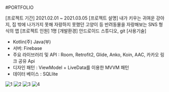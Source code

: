 #PORTFOLIO

[앱 명칭]: 털뭉치들
[프로젝트 기간] 2021.02.01 ~ 2021.03.05
[프로젝트 설명] 내가 키우는 귀여운 강아지, 집 밖에 나가가지 못해 자랑하지 못했던 고양이 등 반려동물을 자랑해보는 SNS 형식의 앱
[프로젝트 인원] 1명
[개발환경] 안드로이드 스튜디오, git
[사용기술]
- Kotlin(주) Java(부)
- 서버: Firebase
- 주요 라이브러리 및 API : Room, Retrofit2, Glide, Anko, Koin, AAC, 카카오 링크 공유 Api
- 디자인 패턴 : ViewModel + LiveData를 이용한 MVVM 패턴 
- 데이터 베이스 : SQLlite


![1](https://user-images.githubusercontent.com/66052075/110236953-84771100-7f7c-11eb-8981-140db1bfa2a8.png)
![2](https://user-images.githubusercontent.com/66052075/110236959-8e007900-7f7c-11eb-9537-41d9eb44cf90.png)
![3](https://user-images.githubusercontent.com/66052075/110236963-92c52d00-7f7c-11eb-9bc6-54cd45ba304b.png)
![4](https://user-images.githubusercontent.com/66052075/110236969-96f14a80-7f7c-11eb-8367-a3b51fc2c77b.png)
